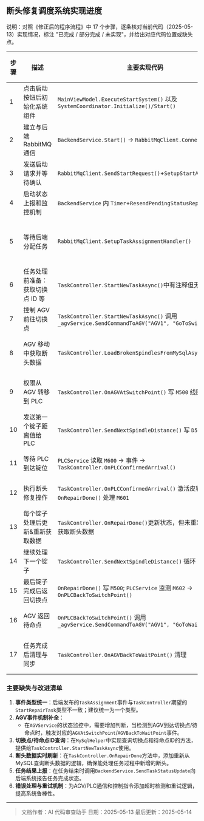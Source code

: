 ## 断头修复调度系统实现进度

说明：对照《修正后的程序流程》中 17 个步骤，逐条核对当前代码（2025-05-13）实现情况，标注 "已完成 / 部分完成 / 未实现"，并给出对应代码位置或缺失点。

| 步骤 | 描述 | 主要实现代码 | 完成度 | 备注 / 缺失点 |
| ---- | ---- | ------------ | ------ | -------------- |
| 1 | 点击启动按钮后初始化系统组件 | `MainViewModel.ExecuteStartSystem()` 以及 `SystemCoordinator.Initialize()/Start()` | 已完成 | MainViewModel中的StartSystemCommand已绑定到界面启动按钮 |
| 2 | 建立与后端 RabbitMQ 通信 | `BackendService.Start()` -> `RabbitMqClient.Connect()` | 已完成 | 交换器/队列声明齐全 |
| 3 | 发送启动请求并等待确认 | `RabbitMqClient.SendStartRequest()`+`SetupStartAckHandler()` | 已完成 | 未阻塞等待，但通过事件异步处理 |
| 4 | 启动状态上报和监控机制 | `BackendService` 内 `Timer`+`ResendPendingStatusReports` | 已完成 | √ |
| 5 | 等待后端分配任务 | `RabbitMqClient.SetupTaskAssignmentHandler()` | 部分完成 | `RabbitMqClient`发布`BackendCommandReceived`事件，而`TaskController`订阅事件时检查的是`Type == "StartRepairTask"`，事件类型不一致需统一 |
| 6 | 任务处理前准备：获取切换点 ID 等 | `TaskController.StartNewTaskAsync()`中有注释但无实现 | 未实现 | 需在`MySqlHelper`添加查询切换点和待命点ID的方法，并在`TaskController`调用 |
| 7 | 控制 AGV 前往切换点 | `TaskController.StartNewTaskAsync()` 调用 `_agvService.SendCommandToAGV("AGV1", "GoToSwitchPoint")` | 已完成 | `AGVService.SendCommandToAGV()`方法已实现，但缺少`AGVAtSwitchPoint`事件触发的实现 |
| 8 | AGV 移动中获取断头数据 | `TaskController.LoadBrokenSpindlesFromMySqlAsync()` | 部分完成 | 目前返回模拟数据，未从数据库查询真实数据，未按锭子ID排序 |
| 9 | 权限从 AGV 转移到 PLC | `TaskController.OnAGVAtSwitchPoint()` 写 `M500` 线圈 | 部分完成 | 已有实现代码，但缺少AGV反馈权限交互的逻辑 |
|10 | 发送第一个锭子距离值给 PLC | `TaskController.SendNextSpindleDistance()` 写 `D500` 寄存器 | 已完成 | √ |
|11 | 等待 PLC 到达锭位 | `PLCService` 读取 `M600` -> 事件 -> `TaskController.OnPLCConfirmedArrival()` | 已完成 | √ |
|12 | 执行断头修复操作 | `TaskController.OnPLCConfirmedArrival()` 激活皮辊 `M501`; `OnRepairDone()` 处理 `M601` | 已完成 | √ |
|13 | 每个锭子处理后更新&重新获取数据 | `TaskController.OnRepairDone()`更新状态，但未重新从MySQL获取断头数据 | 部分完成 | 当前只更新SQLite中的状态，缺少重新从MySQL获取最新断头数据的实现 |
|14 | 继续处理下一个锭子 | `TaskController.SendNextSpindleDistance()` 循环 | 已完成 | √ |
|15 | 最后锭子完成后返回切换点 | `OnRepairDone()` 写 `M500`; `PLCService` 监测 `M602` -> `OnPLCBackToSwitchPoint()` | 已完成 | √ |
|16 | AGV 返回待命点 | `OnPLCBackToSwitchPoint()` 调用 `_agvService.SendCommandToAGV("AGV1", "GoToWaitPoint")` | 已完成 | `SendCommandToAGV`方法已实现，但缺少`AGVBackToWaitPoint`事件触发的实现 |
|17 | 任务完成后清理与同步 | `TaskController.OnAGVBackToWaitPoint()` 清理 | 部分完成 | 缺少调用 `BackendService.SendTaskStatusUpdate` 向后端上报任务结果 |

### 主要缺失与改进清单
1. **事件类型统一**：后端发布的`TaskAssignment`事件与`TaskController`期望的`StartRepairTask`类型不一致；建议统一为一个类型。
2. **AGV事件机制补全**：
   - 在`AGVService`的状态监控中，需要增加判断，当检测到AGV到达切换点/待命点时，触发对应的`AGVAtSwitchPoint`/`AGVBackToWaitPoint`事件。
3. **切换点/待命点ID查询**：在`MySqlHelper`中实现查询切换点和待命点ID的方法，提供给`TaskController.StartNewTaskAsync`使用。
4. **断头数据实时刷新**：在`TaskController.OnRepairDone`方法中，添加重新从MySQL查询断头数据的逻辑，确保能处理任务过程中新增的断头。
5. **任务结果上报**：在任务结束时调用`BackendService.SendTaskStatusUpdate`向后端系统报告任务完成状态。
6. **错误处理与重试机制**：为AGV/PLC通信和控制指令添加超时检测和重试逻辑，提高系统鲁棒性。

---

> 文档作者：AI 代码审查助手
> 日期：2025-05-13
> 最后更新：2025-05-14 